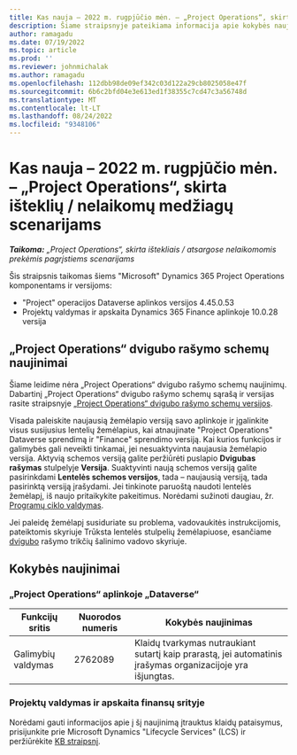 ```yaml
---
title: Kas nauja – 2022 m. rugpjūčio mėn. – „Project Operations“, skirta išteklių / nelaikomų medžiagų scenarijams
description: Šiame straipsnyje pateikiama informacija apie kokybės naujinimus, kurie pasiekiami "Microsoft" Dynamics 365 Project Operations 2022 m. rugpjūčio mėnesio leidime, skirtuose išteklių / ne atsargų scenarijams.
author: ramagadu
ms.date: 07/19/2022
ms.topic: article
ms.prod: ''
ms.reviewer: johnmichalak
ms.author: ramagadu
ms.openlocfilehash: 112dbb98de09ef342c03d122a29cb8025058e47f
ms.sourcegitcommit: 6b6c2bfd04e3e613ed1f38355c7cd47c3a56748d
ms.translationtype: MT
ms.contentlocale: lt-LT
ms.lasthandoff: 08/24/2022
ms.locfileid: "9348106"
---
```

# <a name="whats-new-august-2022---project-operations-for-resourcenon-stocked-based-scenarios"></a>Kas nauja – 2022 m. rugpjūčio mėn. – „Project Operations“, skirta išteklių / nelaikomų medžiagų scenarijams

_**Taikoma:** „Project Operations“, skirta ištekliais / atsargose nelaikomomis prekėmis pagrįstiems scenarijams_

Šis straipsnis taikomas šiems "Microsoft" Dynamics 365 Project Operations komponentams ir versijoms:

- "Project" operacijos Dataverse aplinkos versijos 4.45.0.53
- Projektų valdymas ir apskaita Dynamics 365 Finance aplinkoje 10.0.28 versija

## <a name="project-operations-dual-write-maps-updates"></a>„Project Operations“ dvigubo rašymo schemų naujinimai

Šiame leidime nėra „Project Operations“ dvigubo rašymo schemų naujinimų. Dabartinį „Project Operations“ dvigubo rašymo schemų sąrašą ir versijas rasite straipsnyje [„Project Operations“ dvigubo rašymo schemų versijos](../environment/resource-dual-write-maps.md).

Visada paleiskite naujausią žemėlapio versiją savo aplinkoje ir įgalinkite visus susijusius lentelių žemėlapius, kai atnaujinate "Project Operations" Dataverse sprendimą ir "Finance" sprendimo versiją. Kai kurios funkcijos ir galimybės gali neveikti tinkamai, jei nesuaktyvinta naujausia žemėlapio versija. Aktyvią schemos versiją galite peržiūrėti puslapio **Dvigubas rašymas** stulpelyje **Versija**. Suaktyvinti naują schemos versiją galite pasirinkdami **Lentelės schemos versijos**, tada – naujausią versiją, tada pasirinktą versiją įrašydami. Jei tinkinote paruoštą naudoti lentelės žemėlapį, iš naujo pritaikykite pakeitimus. Norėdami sužinoti daugiau, žr. [Programų ciklo valdymas](/dynamics365/fin-ops-core/dev-itpro/data-entities/dual-write/app-lifecycle-management).

Jei paleidę žemėlapį susiduriate su problema, vadovaukitės instrukcijomis, pateiktomis skyriuje Trūksta lentelės stulpelių žemėlapiuose, esančiame [dvigubo](/dynamics365/fin-ops-core/dev-itpro/data-entities/dual-write/dual-write-troubleshooting-finops-upgrades#missing-table-columns-issue-on-maps) rašymo trikčių šalinimo vadovo skyriuje.

## <a name="quality-updates"></a>Kokybės naujinimai

### <a name="project-operations-on-dataverse"></a>„Project Operations“ aplinkoje „Dataverse“

| Funkcijų sritis | Nuorodos numeris | Kokybės naujinimas |
| --- | --- | --- |
|  Galimybių valdymas | 2762089 | Klaidų tvarkymas nutraukiant sutartį kaip prarastą, jei automatinis įrašymas organizacijoje yra išjungtas.|

### <a name="project-management-and-accounting-in-finance"></a>Projektų valdymas ir apskaita finansų srityje

Norėdami gauti informacijos apie į šį naujinimą įtrauktus klaidų pataisymus, prisijunkite prie Microsoft Dynamics "Lifecycle Services" (LCS) ir peržiūrėkite [KB straipsnį](https://fix.lcs.dynamics.com/Issue/Details?bugId=694438).
